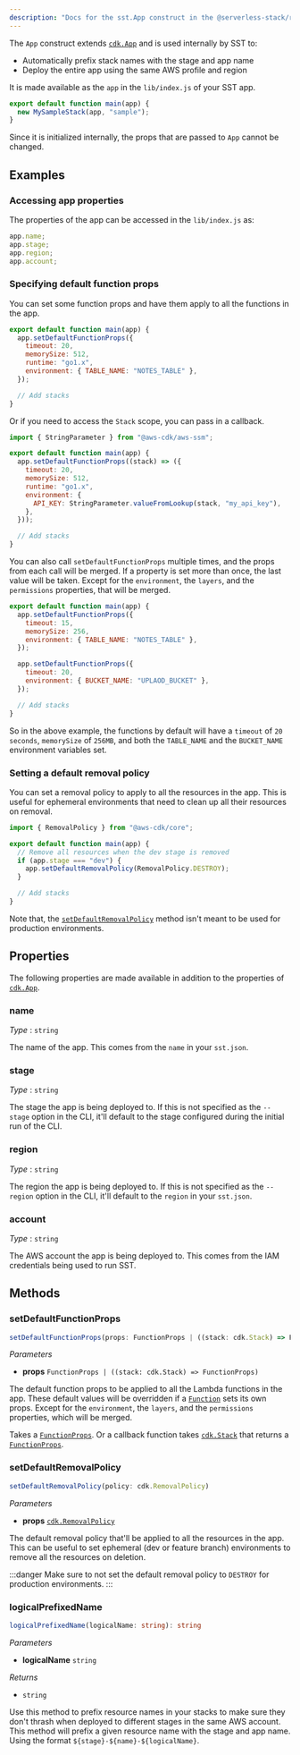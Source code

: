 ```yaml
---
description: "Docs for the sst.App construct in the @serverless-stack/resources package"
---
```


The `App` construct extends [`cdk.App`](https://docs.aws.amazon.com/cdk/api/latest/docs/@aws-cdk_core.App.html) and is used internally by SST to:

- Automatically prefix stack names with the stage and app name
- Deploy the entire app using the same AWS profile and region

It is made available as the `app` in the `lib/index.js` of your SST app.

```js
export default function main(app) {
  new MySampleStack(app, "sample");
}
```

Since it is initialized internally, the props that are passed to `App` cannot be changed.

## Examples

### Accessing app properties

The properties of the app can be accessed in the `lib/index.js` as:

```js
app.name;
app.stage;
app.region;
app.account;
```

### Specifying default function props

You can set some function props and have them apply to all the functions in the app.

```js title="lib/index.js"
export default function main(app) {
  app.setDefaultFunctionProps({
    timeout: 20,
    memorySize: 512,
    runtime: "go1.x",
    environment: { TABLE_NAME: "NOTES_TABLE" },
  });

  // Add stacks
}
```

Or if you need to access the `Stack` scope, you can pass in a callback.

```js title="lib/index.js"
import { StringParameter } from "@aws-cdk/aws-ssm";

export default function main(app) {
  app.setDefaultFunctionProps((stack) => ({
    timeout: 20,
    memorySize: 512,
    runtime: "go1.x",
    environment: {
      API_KEY: StringParameter.valueFromLookup(stack, "my_api_key"),
    },
  }));

  // Add stacks
}
```

You can also call `setDefaultFunctionProps` multiple times, and the props from each call will be merged. If a property is set more than once, the last value will be taken. Except for the `environment`, the `layers`, and the `permissions` properties, that will be merged.

```js title="lib/index.js"
export default function main(app) {
  app.setDefaultFunctionProps({
    timeout: 15,
    memorySize: 256,
    environment: { TABLE_NAME: "NOTES_TABLE" },
  });

  app.setDefaultFunctionProps({
    timeout: 20,
    environment: { BUCKET_NAME: "UPLAOD_BUCKET" },
  });

  // Add stacks
}
```

So in the above example, the functions by default will have a `timeout` of `20 seconds`, `memorySize` of `256MB`, and both the `TABLE_NAME` and the `BUCKET_NAME` environment variables set.

### Setting a default removal policy

You can set a removal policy to apply to all the resources in the app. This is useful for ephemeral environments that need to clean up all their resources on removal.

``` js title="lib/index.js"
import { RemovalPolicy } from "@aws-cdk/core";

export default function main(app) {
  // Remove all resources when the dev stage is removed
  if (app.stage === "dev") {
    app.setDefaultRemovalPolicy(RemovalPolicy.DESTROY);
  }

  // Add stacks
}
```

Note that, the [`setDefaultRemovalPolicy`](#setdefaultremovalpolicy) method isn't meant to be used for production environments.

## Properties

The following properties are made available in addition to the properties of [`cdk.App`](https://docs.aws.amazon.com/cdk/api/latest/docs/@aws-cdk_core.App.html#properties).

### name

_Type_ : `string`

The name of the app. This comes from the `name` in your `sst.json`.

### stage

_Type_ : `string`

The stage the app is being deployed to. If this is not specified as the `--stage` option in the CLI, it'll default to the stage configured during the initial run of the CLI.

### region

_Type_ : `string`

The region the app is being deployed to. If this is not specified as the `--region` option in the CLI, it'll default to the `region` in your `sst.json`.

### account

_Type_ : `string`

The AWS account the app is being deployed to. This comes from the IAM credentials being used to run SST.

## Methods

### setDefaultFunctionProps

```ts
setDefaultFunctionProps(props: FunctionProps | ((stack: cdk.Stack) => FunctionProps))
```

_Parameters_

- **props** `FunctionProps | ((stack: cdk.Stack) => FunctionProps)`

The default function props to be applied to all the Lambda functions in the app. These default values will be overridden if a [`Function`](Function.md) sets its own props. Except for the `environment`, the `layers`, and the `permissions` properties, which will be merged.

Takes a [`FunctionProps`](Function.md#functionprops). Or a callback function takes [`cdk.Stack`](https://docs.aws.amazon.com/cdk/api/latest/docs/@aws-cdk_core.Stack.html) that returns a [`FunctionProps`](Function.md#functionprops).

### setDefaultRemovalPolicy

```ts
setDefaultRemovalPolicy(policy: cdk.RemovalPolicy)
```

_Parameters_

- **props** [`cdk.RemovalPolicy`](https://docs.aws.amazon.com/cdk/api/latest/docs/@aws-cdk_core.RemovalPolicy.html)

The default removal policy that'll be applied to all the resources in the app. This can be useful to set ephemeral (dev or feature branch) environments to remove all the resources on deletion.

:::danger
Make sure to not set the default removal policy to `DESTROY` for production environments.
:::


### logicalPrefixedName

```ts
logicalPrefixedName(logicalName: string): string
```

_Parameters_

- **logicalName** `string`

_Returns_

- `string`

Use this method to prefix resource names in your stacks to make sure they don't thrash when deployed to different stages in the same AWS account. This method will prefix a given resource name with the stage and app name. Using the format `${stage}-${name}-${logicalName}`.
